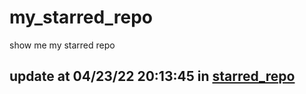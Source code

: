 # my_starred_repo
show me my starred repo

update at 04/23/22 20:13:45 in [starred_repo](./index.html)
---

